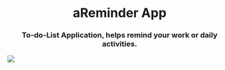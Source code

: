 <h1 align="center">aReminder App</h1>
<h3 align="center">To-do-List Application, helps remind your work or daily activities.</h3>
<img align="center" src="https://blogger.googleusercontent.com/img/b/R29vZ2xl/AVvXsEjFZ2S0P5Fd1cp0ChS23SzQdk2cyBB6X67dzeGIGjSnmRt9jTPU3Od4ZppTy98IuHkuTY3q0oAHxvYUAfDCrj79y_1v5h2yIRK2jke3jvsJ_Z3QeNdEvRQCSgZeMJ32_n1RevlR3M1LIsVrmfvsj_Vaug3QP2WPufNuVK7QP6jwlD7z1XC0XudRc77a8Q/s1897/Halaman%20landing%20page.png">

